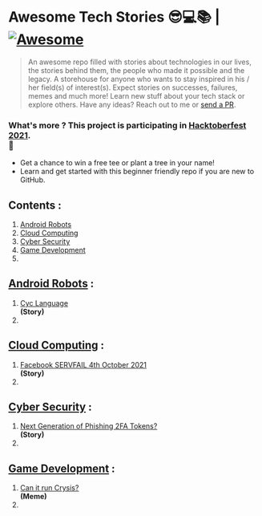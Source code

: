 # Awesome Tech Stories 😎💻📚 | [![Awesome](https://cdn.rawgit.com/sindresorhus/awesome/d7305f38d29fed78fa85652e3a63e154dd8e8829/media/badge.svg)](https://github.com/sindresorhus/awesome)

> An awesome repo filled with stories about technologies in our lives, the stories behind them, the people who made it possible and the legacy. A storehouse for anyone who wants
> to stay inspired in his / her field(s) of interest(s).
> Expect stories on successes, failures, memes and much more!
> Learn new stuff about your tech stack or explore others. 
> Have any ideas? Reach out to me or [send a PR](https://github.com/SwapnilChand/awesome-tech-stories/blob/main/CONTRIBUTING.md).

### What's more ? This project is participating in [Hacktoberfest 2021](https://hacktoberfest.digitalocean.com/).<br> 🤩
  - Get a chance to win a free tee or plant a tree in your name!
  - Learn and get started with this beginner friendly repo if you are new to GitHub.
 
## Contents :
 1. [Android Robots](#android-robots)
 2. [Cloud Computing](#cloud-computing)
 3. [Cyber Security](#cyber-security)
 4. [Game Development](#game-development)
 5. 


## [Android Robots](https://en.wikipedia.org/wiki/Android_(robot)) :
  1. [Cyc Language](https://moral-robots.com/feature/cyc-making-computers-with-common-sense/)<br>**(Story)**
  2. 

## [Cloud Computing](https://en.wikipedia.org/wiki/Cloud_computing) :
  1. [Facebook SERVFAIL 4th October 2021](https://blog.cloudflare.com/october-2021-facebook-outage/)<br>**(Story)**
  2.

## [Cyber Security](https://en.wikipedia.org/wiki/Computer_security) :
  1. [Next Generation of Phishing 2FA Tokens?](https://breakdev.org/evilginx-2-next-generation-of-phishing-2fa-tokens/)<br>**(Story)**
  2.
  
## [Game Development](https://en.wikipedia.org/wiki/Video_game_development) :
  1. [Can it run Crysis?](https://knowyourmeme.com/memes/but-can-it-run-crysis)<br>**(Meme)**
  2.
 

